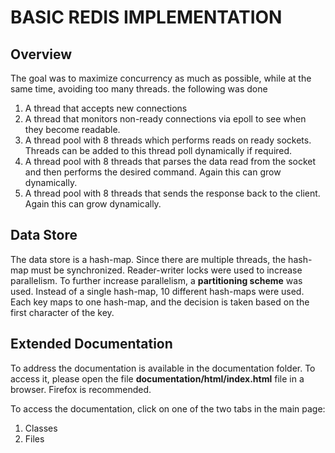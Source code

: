 # BASIC REDIS IMPLEMENTATION

## Overview
The goal was to maximize concurrency as much as possible, while at the same time,
avoiding too many threads. the following was done
1. A thread that accepts new connections
2. A thread that monitors non-ready connections via epoll to see when they become readable.
3. A thread pool with 8 threads which performs reads on ready sockets. Threads can be added to this thread poll dynamically if required.
4. A thread pool with 8 threads that parses the data read from the socket and then performs the desired command. Again this can grow dynamically.
5. A thread pool with 8 threads that sends the response back to the client. Again this can grow dynamically.

## Data Store
The data store is a hash-map. Since there are multiple threads, the hash-map must be synchronized. Reader-writer locks were used to increase parallelism.
To further increase parallelism, a **partitioning scheme** was used. Instead of a single hash-map, 10 different hash-maps were used.
Each key maps to one hash-map, and the decision is taken based on the first character of the key.

## Extended Documentation
To address the documentation is available in the documentation folder.
To access it, please open the file **documentation/html/index.html** file in a browser. Firefox is recommended.

To access the documentation, click on one of the two tabs in the main page:
1. Classes
2. Files


